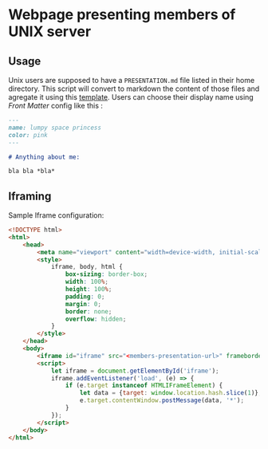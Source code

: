 Webpage presenting members of UNIX server
=========================================

Usage
-----

Unix users are supposed to have a `PRESENTATION.md` file listed in their home directory.
This script will convert to markdown the content of those files and agregate it using this [template](template.php).
Users can choose their display name using *Front Matter* config like this :

```md
---
name: lumpy space princess
color: pink
---

# Anything about me:

bla bla *bla*
```


Iframing
--------

Sample Iframe configuration:

```html
<!DOCTYPE html>
<html>
    <head>
        <meta name="viewport" content="width=device-width, initial-scale=1.0">
        <style>
            iframe, body, html {
                box-sizing: border-box;
                width: 100%;
                height: 100%;
                padding: 0;
                margin: 0;
                border: none;
                overflow: hidden;
            }
        </style>
    </head>
    <body>
        <iframe id="iframe" src="<members-presentation-url>" frameborder="0"></iframe>
        <script>
            let iframe = document.getElementById('iframe');
            iframe.addEventListener('load', (e) => {
                if (e.target instanceof HTMLIFrameElement) {
                    let data = {target: window.location.hash.slice(1)};
                    e.target.contentWindow.postMessage(data, '*');
                }
            });
        </script>
    </body>
</html>

```